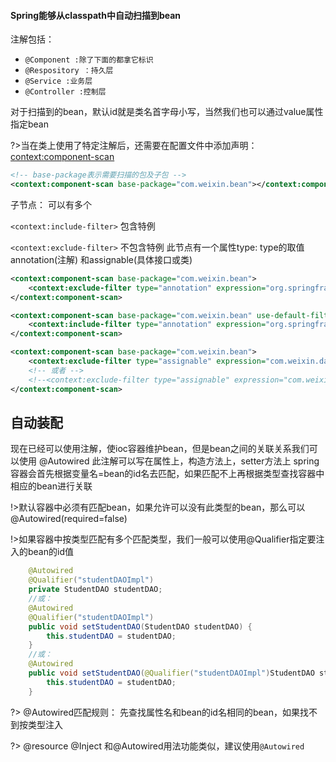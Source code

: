 #### Spring能够从classpath中自动扫描到bean

注解包括：
- `@Component :除了下面的都拿它标识`
- `@Respository ：持久层`
- `@Service :业务层`
- `@Controller :控制层`

对于扫描到的bean，默认id就是类名首字母小写，当然我们也可以通过value属性指定bean

?>当在类上使用了特定注解后，还需要在配置文件中添加声明：<context:component-scan>

```xml
<!-- base-package表示需要扫描的包及子包 -->
<context:component-scan base-package="com.weixin.bean"></context:component-scan>
```

子节点： 可以有多个

`<context:include-filter>`  包含特例

`<context:exclude-filter>` 不包含特例
此节点有一个属性type: type的取值annotation(注解) 和assignable(具体接口或类)
```xml
<context:component-scan base-package="com.weixin.bean">
	<context:exclude-filter type="annotation" expression="org.springframework.stereotype.Component"/>
</context:component-scan>
```
```xml
<context:component-scan base-package="com.weixin.bean" use-default-filters="false">
    <context:include-filter type="annotation" expression="org.springframework.stereotype.Component"/>
</context:component-scan>
```
```xml
<context:component-scan base-package="com.weixin.bean">
	<context:exclude-filter type="assignable" expression="com.weixin.dao.StudentDAO"/>
    <!-- 或者 -->
    <!--<context:exclude-filter type="assignable" expression="com.weixin.dao.impl.StudentDAOImpl"/> -->
</context:component-scan>
```

## 自动装配

现在已经可以使用注解，使ioc容器维护bean，但是bean之间的关联关系我们可以使用 @Autowired
此注解可以写在属性上，构造方法上，setter方法上
spring容器会首先根据变量名=bean的id名去匹配，如果匹配不上再根据类型查找容器中相应的bean进行关联

!>默认容器中必须有匹配bean，如果允许可以没有此类型的bean，那么可以@Autowired(required=false)

!>如果容器中按类型匹配有多个匹配类型，我们一般可以使用@Qualifier指定要注入的bean的id值
```java
	@Autowired
	@Qualifier("studentDAOImpl")
	private StudentDAO studentDAO;
    //或：
    @Autowired
	@Qualifier("studentDAOImpl")
	public void setStudentDAO(StudentDAO studentDAO) {
		this.studentDAO = studentDAO;
	}
    //或：
    @Autowired
	public void setStudentDAO(@Qualifier("studentDAOImpl")StudentDAO studentDAO) {
		this.studentDAO = studentDAO;
	}
```
?> @Autowired匹配规则：
   先查找属性名和bean的id名相同的bean，如果找不到按类型注入

?> @resource @Inject 和@Autowired用法功能类似，建议使用`@Autowired`

